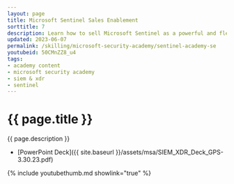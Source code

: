 ```yaml
---
layout: page
title: Microsoft Sentinel Sales Enablement
sorttitle: 7
description: Learn how to sell Microsoft Sentinel as a powerful and flexible solution that can help organizations of all sizes improve their security posture and better protect their assets. This session details how Microsoft Sentinel is an excellent choice for organizations looking to enhance their security operations and protect against today's advanced threats.
updated: 2023-06-07
permalink: /skilling/microsoft-security-academy/sentinel-academy-se
youtubeid: 50CMnZZ8_u4
tags: 
- academy content
- microsoft security academy
- siem & xdr
- sentinel
---
```


# {{ page.title }}

{{ page.description }}

* [PowerPoint Deck]({{ site.baseurl }}/assets/msa/SIEM_XDR_Deck_GPS-3.30.23.pdf)

{% include youtubethumb.md showlink="true" %}